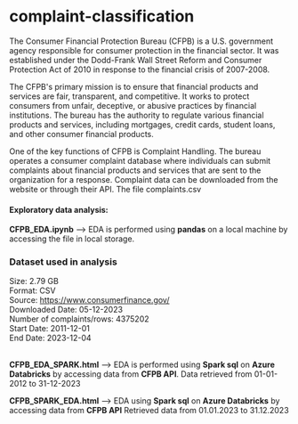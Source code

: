 # complaint-classification

The Consumer Financial Protection Bureau (CFPB) is a U.S. government agency responsible for consumer protection in the financial sector. It was established under the Dodd-Frank Wall Street Reform and Consumer Protection Act of 2010 in response to the financial crisis of 2007-2008.

The CFPB's primary mission is to ensure that financial products and services are fair, transparent, and competitive. It works to protect consumers from unfair, deceptive, or abusive practices by financial institutions. The bureau has the authority to regulate various financial products and services, including mortgages, credit cards, student loans, and other consumer financial products.

One of the key functions of CFPB is Complaint Handling. The bureau operates a consumer complaint database where individuals can submit complaints about financial products and services that are sent to the organization for a response. Complaint data can be downloaded from the website or through their API. The file complaints.csv 


#### Exploratory data analysis:
**CFPB_EDA.ipynb** --> EDA is performed using **pandas** on a local machine by accessing the file in local storage. 

### Dataset used in analysis
Size: 2.79 GB <br>
Format: CSV <br>
Source: https://www.consumerfinance.gov/ <br>
Downloaded Date: 05-12-2023 <br>
Number of complaints/rows: 4375202 <br>
Start Date: 2011-12-01 <br>
End Date: 2023-12-04 <br>
<br>

**CFPB_EDA_SPARK.html** --> EDA is performed using **Spark sql** on **Azure Databricks** by accessing data from **CFPB API**.
Data retrieved from 01-01-2012 to 31-12-2023
<br>

**CFPB_SPARK_EDA.html** --> EDA using **Spark sql** on **Azure Databricks** by accessing data from **CFPB API**
Retrieved data from 01.01.2023 to 31.12.2023
